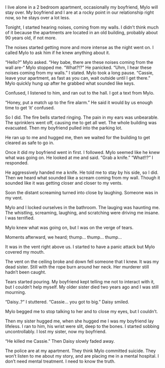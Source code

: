 I live alone in a 2 bedroom apartment, occasionally my boyfriend, Mylo will stay over. My boyfriend and I are at a rocky point in our relationship right now, so he stays over a lot less. 

Tonight, I started hearing noises, coming from my walls. I didn’t think much of it because the apartments are located in an old building, probably about 90 years old, if not more.

The noises started getting more and more intense as the night went on. I called Mylo to ask him if he knew anything about it. 

“Hello?” Mylo asked.
“Hey babe, there are these noises coming from the wall are-“ Mylo stopped me.
“What?!?” He panicked.
“Uhm, I hear these noises coming from my walls.” I stated.
Mylo took a long pause. 
“Cassie, leave your apartment, as fast as you can, wait outside until I get there.” Mylo quickly hung up after he grabbed what sounded like keys.

Confused, I listened to him, and ran out to the hall. I got a text from Mylo. 

“Honey, put a match up to the fire alarm.”
He said it would by us enough time to get ‘it’ confused.

So I did. The fire bells started ringing. The pain in my ears was unbearable. The sprinklers went off, causing me to get all wet. The whole building was evacuated. Then my boyfriend pulled into the parking lot. 

He ran up to me and hugged me, then we waited for the building to get cleared as safe to go in. 

Once it did my boyfriend went in first. I followed. Mylo seemed like he knew what was going on. He looked at me and said. 
“Grab a knife.”
“What!!?” I responded.

He aggressively handed me a knife. He told me to stay by his side, so I did. Then we heard what sounded like a scream coming from my wall. Though it sounded like it was getting closer and closer to my vents.

Soon the distant screaming turned into close by laughing. Someone was in my vent. 

Mylo and I locked ourselves in the bathroom. The lauging was haunting me. The whistling, screaming, laughing, and scratching were driving me insane. I was terrified. 

Mylo knew what was going on, but I was on the verge of tears. 

Moments afterward, we heard; thump… thump… thump… 

It was in the vent right above us. I started to have a panic attack but Mylo covered my mouth. 

The vent on the ceiling broke and down fell someone that I knew. It was my dead sister. Still with the rope burn around her neck. Her murderer still hadn’t been caught. 

Tears started pouring. My boyfriend kept telling me not to interact with it, but I couldn’t help myself. My older sister died two years ago and I was still mourning.

“Daisy..?” I stuttered. 
“Cassie… you got to big.” Daisy smiled. 

Mylo begged me to stop talking to her and to close my eyes, but I couldn’t. 

Then my sister hugged me, when she hugged me I was my boyfriend lay lifeless. I ran to him, his wrist were slit, deep to the bones. I started sobbing uncontrollably. I lost my sister, now my boyfriend.

“He killed me Cassie.” Then Daisy slowly faded away.

The police are at my apartment. They think Mylo committed suicide. They won’t listen to me about my story, and are placing me in a mental hospital. I don’t need mental treatment. I need to know the truth.
